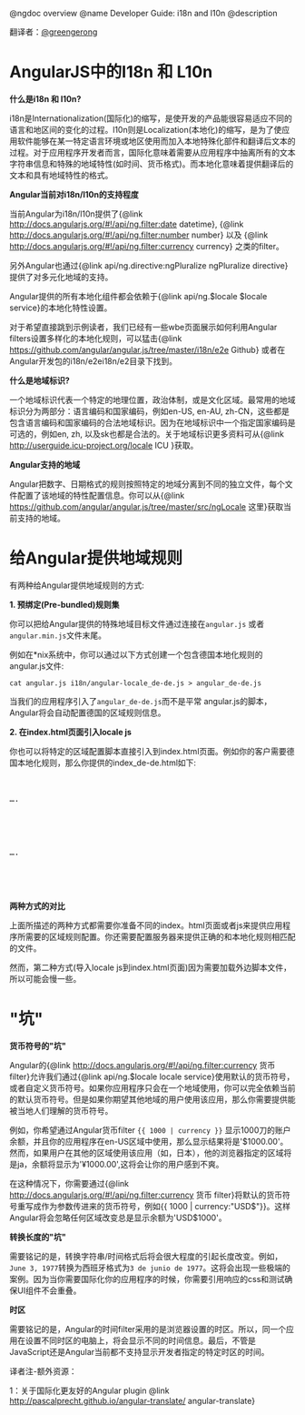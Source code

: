 @ngdoc overview
@name Developer Guide: i18n and l10n
@description

翻译者：[@greengerong](https://github.com/greengerong)

# AngularJS中的I18n 和 L10n 

**什么是i18n 和 l10n?**


i18n是Internationalization(国际化)的缩写，是使开发的产品能很容易适应不同的语言和地区间的变化的过程。l10n则是Localization(本地化)的缩写，是为了使应用软件能够在某一特定语言环境或地区使用而加入本地特殊化部件和翻译后文本的过程。对于应用程序开发者而言，国际化意味着需要从应用程序中抽离所有的文本字符串信息和特殊的地域特性(如时间、货币格式)。而本地化意味着提供翻译后的文本和具有地域特性的格式。


**Angular当前对i18n/l10n的支持程度**


当前Angular为i18n/l10n提供了{@link
http://docs.angularjs.org/#!/api/ng.filter:date datetime}, {@link
http://docs.angularjs.org/#!/api/ng.filter:number number} 以及 {@link
http://docs.angularjs.org/#!/api/ng.filter:currency currency} 之类的filter。


另外Angular也通过{@link
api/ng.directive:ngPluralize ngPluralize directive} 提供了对多元化地域的支持。

Angular提供的所有本地化组件都会依赖于{@link api/ng.$locale $locale service}的本地化特性设置。


对于希望直接跳到示例读者，我们已经有一些wbe页面展示如何利用Angular filters设置多样化的本地化规则，可以猛击{@link
https://github.com/angular/angular.js/tree/master/i18n/e2e Github} 或者在Angular开发包的i18n/e2ei18n/e2目录下找到。


**什么是地域标识?**


一个地域标识代表一个特定的地理位置，政治体制，或是文化区域。最常用的地域标识分为两部分：语言编码和国家编码，例如en-US, en-AU, zh-CN，这些都是包含语言编码和国家编码的合法地域标识。因为在地域标识中一个指定国家编码是可选的，例如en, zh, 以及sk也都是合法的。关于地域标识更多资料可从{@link
http://userguide.icu-project.org/locale ICU }获取。


**Angular支持的地域**


Angular把数字、日期格式的规则按照特定的地域分离到不同的独立文件，每个文件配置了该地域的特性配置信息。你可以从{@link
https://github.com/angular/angular.js/tree/master/src/ngLocale 这里}获取当前支持的地域。


# 给Angular提供地域规则


有两种给Angular提供地域规则的方式:


**1. 预绑定(Pre-bundled)规则集**


你可以把给Angular提供的特殊地域目标文件通过连接在`angular.js` 或者 `angular.min.js`文件末尾。

例如在*nix系统中，你可以通过以下方式创建一个包含德国本地化规则的angular.js文件:

`cat angular.js i18n/angular-locale_de-de.js > angular_de-de.js`

当我们的应用程序引入了`angular_de-de.js`而不是平常 angular.js的脚本，Angular将会自动配置德国的区域规则信息。


**2. 在index.html页面引入locale js**

你也可以将特定的区域配置脚本直接引入到index.html页面。例如你的客户需要德国本地化规则，那么你提供的index_de-de.html如下:


<pre>
<html ng-app>
 <head>
….
   <script src="angular.js"></script>
   <script src="i18n/angular-locale_de-de.js"></script>
….
 </head>
</html>
</pre>

**两种方式的对比**

上面所描述的两种方式都需要你准备不同的index。html页面或者js来提供应用程序所需要的区域规则配置。你还需要配置服务器来提供正确的和本地化规则相匹配的文件。

然而，第二种方式(导入locale js到index.html页面)因为需要加载外边脚本文件，所以可能会慢一些。


# "坑"

**货币符号的"坑"**


Angular的{@link http://docs.angularjs.org/#!/api/ng.filter:currency 货币 filter}允许我们通过{@link api/ng.$locale locale service}使用默认的货币符号，或者自定义货币符号。如果你应用程序只会在一个地域使用，你可以完全依赖当前的默认货币符号。但是如果你期望其他地域的用户使用该应用，那么你需要提供能被当地人们理解的货币符号。


例如，你希望通过Angular货币filter `{{ 1000 | currency }}` 显示1000刀的账户余额，并且你的应用程序在en-US区域中使用，那么显示结果将是'$1000.00'。然而，如果用户在其他的区域使用该应用（如，日本），他的浏览器指定的区域将是ja，余额将显示为'¥1000.00',这将会让你的用户感到不爽。


在这种情况下，你需要通过{@link http://docs.angularjs.org/#!/api/ng.filter:currency 货币 filter}将默认的货币符号重写成作为参数传进来的货币符号，例如{{ 1000 | currency:"USD$"}}。这样Angular将会忽略任何区域改变总是显示余额为'USD$1000'。

**转换长度的"坑"**


需要铭记的是，转换字符串/时间格式后将会很大程度的引起长度改变。例如，`June 3, 1977`转换为西班牙格式为`3 de junio de 1977`。这将会出现一些极端的案例。因为当你需要国际化你的应用程序的时候，你需要引用响应的css和测试确保UI组件不会重叠。

**时区**

需要铭记的是，Angular的时间filter采用的是浏览器设置的时区。所以，同一个应用在设置不同时区的电脑上，将会显示不同的时间信息。最后，不管是JavaScript还是Angular当前都不支持显示开发者指定的特定时区的时间。


译者注-额外资源：

1：关于国际化更友好的Angular plugin @link
http://pascalprecht.github.io/angular-translate/ angular-translate} 